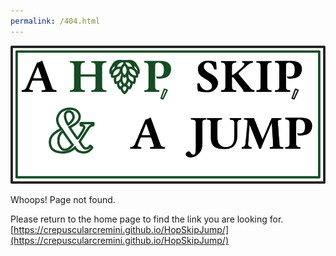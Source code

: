 ```yaml
---
permalink: /404.html
---
```


![A Hop, Skip, & A Jump|400](./Graphics/LogoE.png)

Whoops! Page not found.

Please return to the home page to find the link you are looking for.
[https://crepuscularcremini.github.io/HopSkipJump/](https://crepuscularcremini.github.io/HopSkipJump/)
